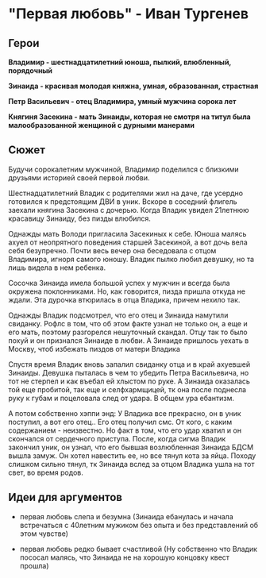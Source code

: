 "Первая любовь" - Иван Тургенев
====================================================


Герои
----------------------------------------------------

**Владимир - шестнадцатилетний юноша, пылкий, влюбленный, порядочный**

**Зинаида - красивая молодая княжна, умная, образованная, страстная**

**Петр Васильевич - отец Владимира, умный мужчина сорока лет**

**Княгиня Засекина - мать Зинаиды, которая не смотря на титул была малообразованной женщиной с дурными манерами**

Сюжет
----------------------------------------------------

Будучи сорокалетним мужчиной, Владимир поделился с близкими друзьями историей своей первой любви. 

Шестнадцатилетний Владик с родителями жил на даче, где усердно готовился к предстоящим ДВИ в уник. Вскоре в соседний флигель заехали княгина Засекина с дочерью. Когда Владик увидел 21летнюю красавицу Зинаиду, без пизды влюбился. 

Однажды мать Володи пригласила Засекиных к себе. Юноша малясь ахуел от неопрятного поведения старшей Засекиной, а вот дочь вела себя безупречно. Почти весь вечер она беседовала с отцом Владимира, игноря самого юношу. Владик пылко любил девушку, но та лишь видела в нем ребенка.

Сосочка Зинаида имела большой успех у мужчин и всегда была окружена поклонниками. Но, как говорится, пизда пришла откуда не ждали. Эта дурочка втюрилась в отца Владика, причем нехило так.

Однажды Владик подсмотрел, что его отец и Зинаида намутили свиданку. Рофлс в том, что об этом факте узнал не только он, а еще и его мать, поэтому разгорелся нешуточный скандал. Отцу так то было похуй и он признался Зинаиде в любви. А Зинаиде пришлось уехать в Москву, чтоб избежать пиздов от матери Владика

Спустя время Владик вновь запалил свиданку отца и в край ахуевшей Зинаиды. Девушка пыталась в чем то убедить Петра Васильевича, но тот не стерпел и как въебал ей хлыстом по руке. А Зинаида оказалась той еще пробитой, так еще и селфхармщицей, тк она после поднесла руку к губам и поцеловала след от удара. В общем ура ебантизм.

А потом собственно хэппи энд: У Владика все прекрасно, он в уник поступил, а вот его отец.. Его отец получил смс. От кого, с каким содержанием - неизвестно. Но факт в том, что его удар хватил и он скончался от сердечного приступа. После, когда сигма Владик закончил уник, он узнал, что его бывшая возлюбленная Зинаида БДСМ вышла замуж. Он хотел навестить ее, но все тянул кота за яйца. Походу слишком сильно тянул, тк Зинаида вслед за отцом Владика ушла на тот свет, во время родов. 

Идеи для аргументов
----------------------------------------------------

- первая любовь слепа и безумна (Зинаида ебанулась и начала встречаться с 40летним мужиком без опыта и без представлений об этом чувстве)

- первая любовь редко бывает счастливой (Ну собственно что Владик пососал малясь, что Зинаида не на хорошую концовку квест прошла)